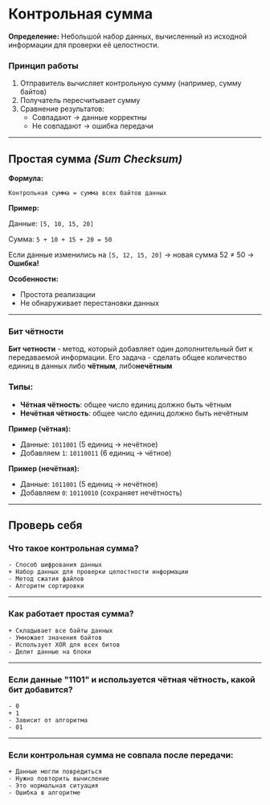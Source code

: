 # Контрольная сумма
**Определение:** Небольшой набор данных, вычисленный из исходной информации для проверки её целостности.

###  Принцип работы
1. Отправитель вычисляет контрольную сумму (например, сумму байтов)
2. Получатель пересчитывает сумму
3. Сравнение результатов:
   -  Совпадают → данные корректны
   -  Не совпадают → ошибка передачи

---
##  Простая сумма *(Sum Checksum)*
**Формула:**

`Контрольная сумма = сумма всех байтов данных`


**Пример:**  

Данные: `[5, 10, 15, 20]`
  
Сумма: `5 + 10 + 15 + 20 = 50`

Если данные изменились на `[5, 12, 15, 20]` → новая сумма 52 ≠ 50 → **Ошибка!**

**Особенности:**  
+ Простота реализации  
+ Не обнаруживает перестановки данных

---
###  Бит чётности
**Бит четности** - метод, который добавляет один дополнительный бит к передаваемой информации. Его задача - сделать общее количество единиц в данных либо **чётным**, либо**нечётным**
### Типы:
- **Чётная чётность**: общее число единиц должно быть чётным
- **Нечётная чётность**: общее число единиц должно быть нечётным

**Пример (чётная):**  
- Данные: `1011001` (5 единиц → нечётное)  
- Добавляем `1`: `10110011` (6 единиц → чётное)

**Пример (нечётная):**  
- Данные: `1011001` (5 единиц → нечётное)  
- Добавляем `0`: `10110010` (сохраняет нечётность)

---
## Проверь себя

### Что такое контрольная сумма?
```quiz
- Способ шифрования данных
+ Набор данных для проверки целостности информации
- Метод сжатия файлов
- Алгоритм сортировки
```
***
### Как работает простая сумма?
```quiz
+ Складывает все байты данных
- Умножает значения байтов
- Использует XOR для всех битов
- Делит данные на блоки
```
***
### Если данные "1101" и используется чётная чётность, какой бит добавится?
```quiz
- 0
+ 1
- Зависит от алгоритма
- 01
```
***
### Если контрольная сумма не совпала после передачи:
```quiz
+ Данные могли повредиться
- Нужно повторить вычисление
- Это нормальная ситуация
- Ошибка в алгоритме
```
